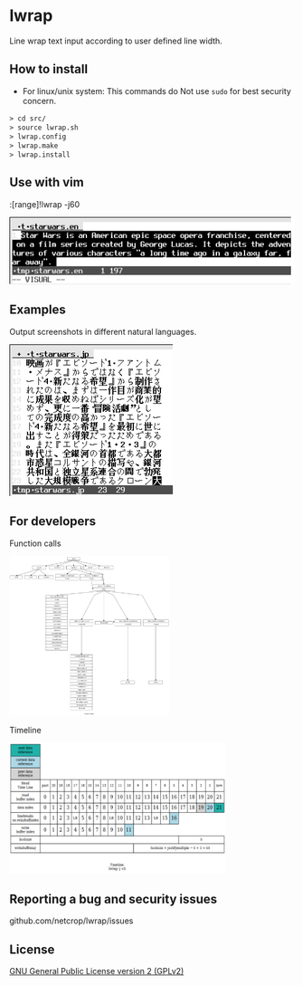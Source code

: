 # lwrap
Line wrap text input according to user defined line width.

## How to install

* For linux/unix system:
This commands do Not use ```sudo``` for best security concern.
```
> cd src/
> source lwrap.sh
> lwrap.config
> lwrap.make
> lwrap.install
```
## Use with vim
:[range]!lwrap -j60

![Alt text](misc/lwrap.gif?raw=true "")

## Examples

Output screenshots in different natural languages.

![Alt text](misc/examples.gif?raw=true "")

## For developers

Function calls

<img src="misc/functions.png" height="282" width="282">

Timeline

<img src="misc/timeline.png" height="232" width="382">

## Reporting a bug and security issues

github.com/netcrop/lwrap/issues

## License

[GNU General Public License version 2 (GPLv2)](https://github.com/netcrop/lwrap/COPYING)

